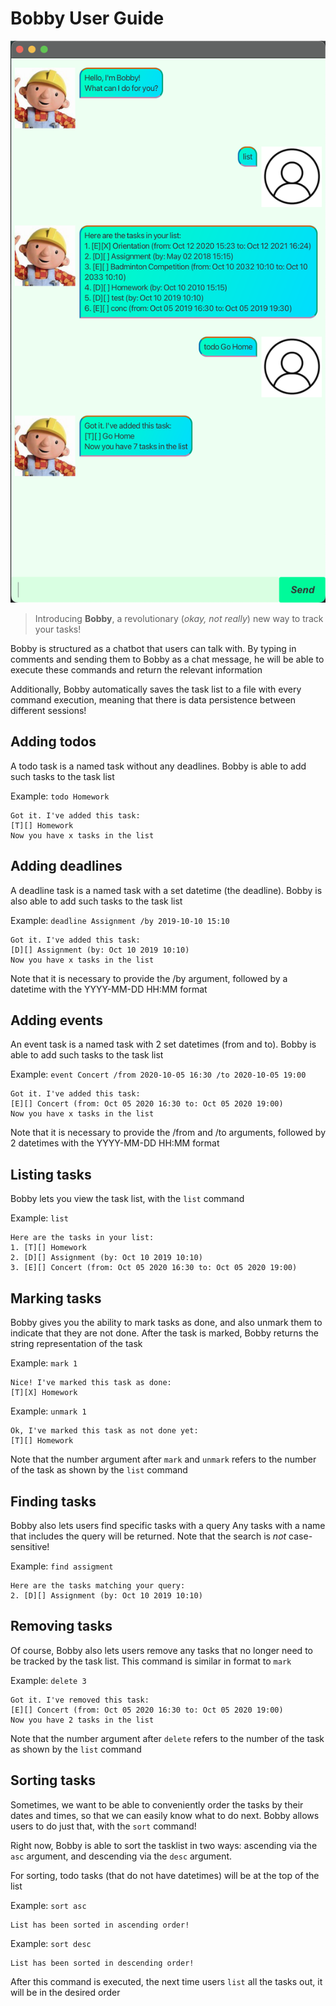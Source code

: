 # Bobby User Guide

![Product Screenshot](Ui.png)

> Introducing **Bobby**, a revolutionary (*okay, not really*) new way to track your tasks!

Bobby is structured as a chatbot that users can talk with. By typing in comments and
sending them to Bobby as a chat message, he will be able to execute these commands and return
the relevant information

Additionally, Bobby automatically saves the task list to a file with every command execution,
meaning that there is data persistence between different sessions!

## Adding todos

A todo task is a named task without any deadlines.
Bobby is able to add such tasks to the task list

Example: `todo Homework`

```
Got it. I've added this task:
[T][] Homework
Now you have x tasks in the list
```


## Adding deadlines

A deadline task is a named task with a set datetime (the deadline).
Bobby is also able to add such tasks to the task list

Example: `deadline Assignment /by 2019-10-10 15:10`

```
Got it. I've added this task:
[D][] Assignment (by: Oct 10 2019 10:10)
Now you have x tasks in the list
```

Note that it is necessary to provide the /by argument, followed by a datetime
with the YYYY-MM-DD HH:MM format

## Adding events

An event task is a named task with 2 set datetimes (from and to).
Bobby is able to add such tasks to the task list

Example: `event Concert /from 2020-10-05 16:30 /to 2020-10-05 19:00`

```
Got it. I've added this task:
[E][] Concert (from: Oct 05 2020 16:30 to: Oct 05 2020 19:00)
Now you have x tasks in the list
```

Note that it is necessary to provide the /from and /to arguments, followed by 2 datetimes
with the YYYY-MM-DD HH:MM format

## Listing tasks
Bobby lets you view the task list, with the `list` command

Example: `list`
```
Here are the tasks in your list:
1. [T][] Homework
2. [D][] Assignment (by: Oct 10 2019 10:10)
3. [E][] Concert (from: Oct 05 2020 16:30 to: Oct 05 2020 19:00) 
```

## Marking tasks

Bobby gives you the ability to mark tasks as done, and also unmark them to indicate that they
are not done. After the task is marked, Bobby returns the string representation of the task

Example: `mark 1`
```
Nice! I've marked this task as done:
[T][X] Homework
```

Example: `unmark 1`
```
Ok, I've marked this task as not done yet:
[T][] Homework
```

Note that the number argument after `mark` and `unmark` refers to the number of the task as shown by the `list` command

## Finding tasks
Bobby also lets users find specific tasks with a query
Any tasks with a name that includes the query will be returned.
Note that the search is *not* case-sensitive!

Example: `find assigment`
```
Here are the tasks matching your query:
2. [D][] Assignment (by: Oct 10 2019 10:10)
```

## Removing tasks
Of course, Bobby also lets users remove any tasks that no longer need to be tracked by the task list.
This command is similar in format to `mark`

Example: `delete 3`
```
Got it. I've removed this task:
[E][] Concert (from: Oct 05 2020 16:30 to: Oct 05 2020 19:00) 
Now you have 2 tasks in the list
```

Note that the number argument after `delete` refers to the number of the task as shown by the `list` command

## Sorting tasks
Sometimes, we want to be able to conveniently order the tasks by their dates and times, so that we can easily know
what to do next. Bobby allows users to do just that, with the `sort` command!

Right now, Bobby is able to sort the tasklist in two ways: ascending via the `asc` argument, and descending via the `desc`
argument. 

For sorting, todo tasks (that do not have datetimes) will be at the top of the list

Example: `sort asc`
```
List has been sorted in ascending order!
```

Example: `sort desc`
```
List has been sorted in descending order!
```

After this command is executed, the next time users `list` all the tasks out, it will be in the desired order

